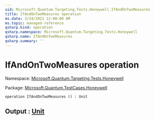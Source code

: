 ```yaml
---
uid: Microsoft.Quantum.Targeting.Tests.Honeywell.IfAndOnTwoMeasures
title: IfAndOnTwoMeasures operation
ms.date: 3/24/2021 12:00:00 AM
ms.topic: managed-reference
qsharp.kind: operation
qsharp.namespace: Microsoft.Quantum.Targeting.Tests.Honeywell
qsharp.name: IfAndOnTwoMeasures
qsharp.summary: ''
---
```


# IfAndOnTwoMeasures operation

Namespace: [Microsoft.Quantum.Targeting.Tests.Honeywell](xref:Microsoft.Quantum.Targeting.Tests.Honeywell)

Package: [Microsoft.Quantum.TestCases.Honeywell](https://nuget.org/packages/Microsoft.Quantum.TestCases.Honeywell)




```qsharp
operation IfAndOnTwoMeasures () : Unit
```


## Output : [Unit](xref:microsoft.quantum.lang-ref.unit)

